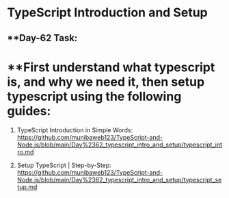 # TypeScript Introduction and Setup

## **Day-62 Task:

# **First understand what typescript is, and why we need it, then setup typescript using the following guides:

1.  TypeScript Introduction in Simple Words: https://github.com/munibaweb123/TypeScript-and-Node.js/blob/main/Day%2362_typescript_intro_and_setup/typescript_intro.md

2. Setup TypeScript | Step-by-Step: https://github.com/munibaweb123/TypeScript-and-Node.js/blob/main/Day%2362_typescript_intro_and_setup/typescript_setup.md
